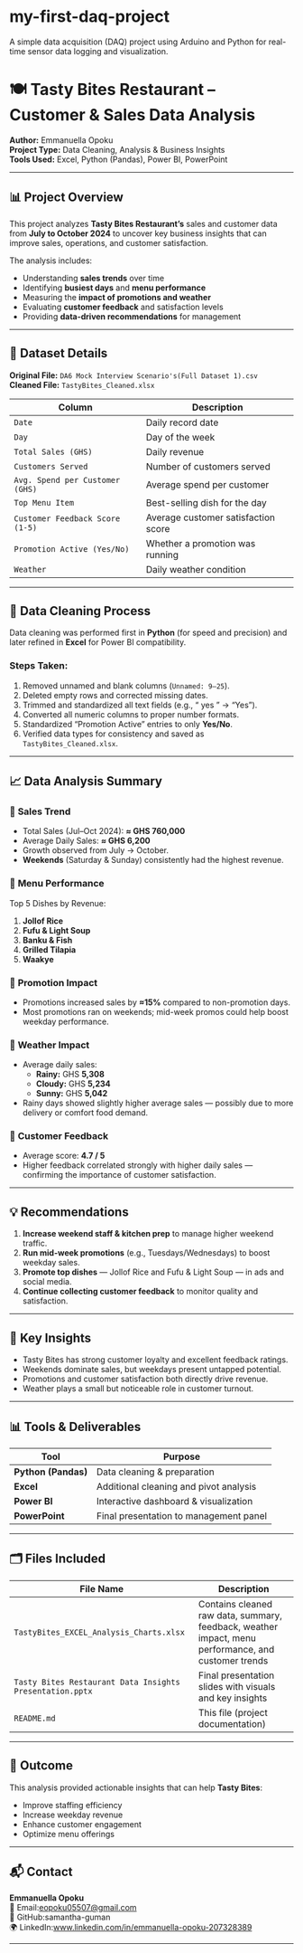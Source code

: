 # my-first-daq-project
A simple data acquisition (DAQ) project using Arduino and Python for real-time sensor data logging and visualization.
# 🍽️ Tasty Bites Restaurant – Customer & Sales Data Analysis  

**Author:** Emmanuella Opoku  
**Project Type:** Data Cleaning, Analysis & Business Insights  
**Tools Used:** Excel, Python (Pandas), Power BI, PowerPoint  

---

## 📊 Project Overview  

This project analyzes **Tasty Bites Restaurant’s** sales and customer data from **July to October 2024** to uncover key business insights that can improve sales, operations, and customer satisfaction.  

The analysis includes:  
- Understanding **sales trends** over time  
- Identifying **busiest days** and **menu performance**  
- Measuring the **impact of promotions and weather**  
- Evaluating **customer feedback** and satisfaction levels  
- Providing **data-driven recommendations** for management  

---

## 🧩 Dataset Details  

**Original File:** `DA6 Mock Interview Scenario's(Full Dataset 1).csv`  
**Cleaned File:** `TastyBites_Cleaned.xlsx`  

| Column | Description |
|--------|-------------|
| `Date` | Daily record date |
| `Day` | Day of the week |
| `Total Sales (GHS)` | Daily revenue |
| `Customers Served` | Number of customers served |
| `Avg. Spend per Customer (GHS)` | Average spend per customer |
| `Top Menu Item` | Best-selling dish for the day |
| `Customer Feedback Score (1-5)` | Average customer satisfaction score |
| `Promotion Active (Yes/No)` | Whether a promotion was running |
| `Weather` | Daily weather condition |

---

## 🧼 Data Cleaning Process  

Data cleaning was performed first in **Python** (for speed and precision) and later refined in **Excel** for Power BI compatibility.

### Steps Taken:
1. Removed unnamed and blank columns (`Unnamed: 9–25`).
2. Deleted empty rows and corrected missing dates.  
3. Trimmed and standardized all text fields (e.g., “ yes ” → “Yes”).  
4. Converted all numeric columns to proper number formats.  
5. Standardized “Promotion Active” entries to only **Yes/No**.  
6. Verified data types for consistency and saved as `TastyBites_Cleaned.xlsx`.

---

## 📈 Data Analysis Summary  

### 🔹 **Sales Trend**
- Total Sales (Jul–Oct 2024): **≈ GHS 760,000**
- Average Daily Sales: **≈ GHS 6,200**
- Growth observed from July → October.
- **Weekends** (Saturday & Sunday) consistently had the highest revenue.

### 🔹 **Menu Performance**
Top 5 Dishes by Revenue:
1. **Jollof Rice**
2. **Fufu & Light Soup**
3. **Banku & Fish**
4. **Grilled Tilapia**
5. **Waakye**

### 🔹 **Promotion Impact**
- Promotions increased sales by **≈15%** compared to non-promotion days.
- Most promotions ran on weekends; mid-week promos could help boost weekday performance.

### 🔹 **Weather Impact**
- Average daily sales:
  - **Rainy:** GHS **5,308**
  - **Cloudy:** GHS **5,234**
  - **Sunny:** GHS **5,042**
- Rainy days showed slightly higher average sales — possibly due to more delivery or comfort food demand.

### 🔹 **Customer Feedback**
- Average score: **4.7 / 5**
- Higher feedback correlated strongly with higher daily sales — confirming the importance of customer satisfaction.

---

## 💡 Recommendations  

1. **Increase weekend staff & kitchen prep** to manage higher weekend traffic.  
2. **Run mid-week promotions** (e.g., Tuesdays/Wednesdays) to boost weekday sales.  
3. **Promote top dishes** — Jollof Rice and Fufu & Light Soup — in ads and social media.  
4. **Continue collecting customer feedback** to monitor quality and satisfaction.  

---

## 🧠 Key Insights  

- Tasty Bites has strong customer loyalty and excellent feedback ratings.  
- Weekends dominate sales, but weekdays present untapped potential.  
- Promotions and customer satisfaction both directly drive revenue.  
- Weather plays a small but noticeable role in customer turnout.  

---

## 📊 Tools & Deliverables  

| Tool | Purpose |
|------|----------|
| **Python (Pandas)** | Data cleaning & preparation |
| **Excel** | Additional cleaning and pivot analysis |
| **Power BI** | Interactive dashboard & visualization |
| **PowerPoint** | Final presentation to management panel |

---

## 🗂️ Files Included  

| File Name | Description |
|------------|-------------|
| `TastyBites_EXCEL_Analysis_Charts.xlsx` | Contains cleaned raw data, summary, feedback, weather impact, menu performance, and customer trends |
| `Tasty Bites Restaurant Data Insights Presentation.pptx` | Final presentation slides with visuals and key insights |
| `README.md` | This file (project documentation) |


---

## 🎯 Outcome  

This analysis provided actionable insights that can help **Tasty Bites**:  
- Improve staffing efficiency  
- Increase weekday revenue  
- Enhance customer engagement  
- Optimize menu offerings  

---

## 📬 Contact  

**Emmanuella Opoku**  
📧 Email:eopoku05507@gmail.com  
💼 GitHub:samantha-guman  
🌍 LinkedIn:www.linkedin.com/in/emmanuella-opoku-207328389

---
